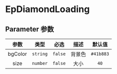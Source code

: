 # EpDiamondLoading
## Parameter 参数
| 参数 | 类型 | 必选 | 描述 | 默认值 |
| :-------: | :-------: | :-------: | :-------: | :-------: |
| bgColor | `string` | `false` | 背景色 | `#41b883`|
| size | `number` | `false` | 大小 | `40`|
